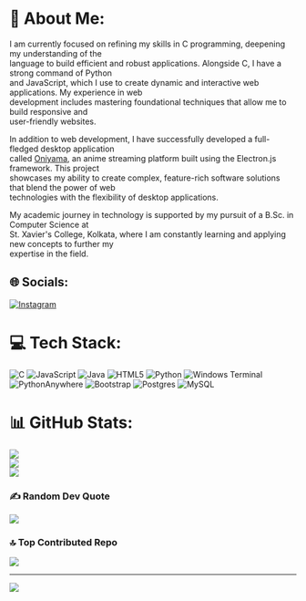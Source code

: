 # 💫 About Me:
I am currently focused on refining my skills in C programming, deepening my understanding of the<br>language to build efficient and robust applications. Alongside C, I have a strong command of Python<br>and JavaScript, which I use to create dynamic and interactive web applications. My experience in web<br>development includes mastering foundational techniques that allow me to build responsive and<br>user-friendly websites.

In addition to web development, I have successfully developed a full-fledged desktop application<br>called [Oniyama](https://shuvadip-ghosh.github.io/Oniyama/), an anime streaming platform built using the Electron.js framework. This project<br>showcases my ability to create complex, feature-rich software solutions that blend the power of web<br>technologies with the flexibility of desktop applications.

My academic journey in technology is supported by my pursuit of a B.Sc. in Computer Science at <br>St. Xavier's College, Kolkata, where I am constantly learning and applying new concepts to further my<br> expertise in the field.

## 🌐 Socials:
[![Instagram](https://img.shields.io/badge/Instagram-%23E4405F.svg?logo=Instagram&logoColor=white)](https://instagram.com/shuvgaveup) 

# 💻 Tech Stack:
![C](https://img.shields.io/badge/c-%2300599C.svg?style=for-the-badge&logo=c&logoColor=white) ![JavaScript](https://img.shields.io/badge/javascript-%23323330.svg?style=for-the-badge&logo=javascript&logoColor=%23F7DF1E) ![Java](https://img.shields.io/badge/java-%23ED8B00.svg?style=for-the-badge&logo=openjdk&logoColor=white) ![HTML5](https://img.shields.io/badge/html5-%23E34F26.svg?style=for-the-badge&logo=html5&logoColor=white) ![Python](https://img.shields.io/badge/python-3670A0?style=for-the-badge&logo=python&logoColor=ffdd54) ![Windows Terminal](https://img.shields.io/badge/Windows%20Terminal-%234D4D4D.svg?style=for-the-badge&logo=windows-terminal&logoColor=white) ![PythonAnywhere](https://img.shields.io/badge/pythonanywhere-%232F9FD7.svg?style=for-the-badge&logo=pythonanywhere&logoColor=151515) ![Bootstrap](https://img.shields.io/badge/bootstrap-%238511FA.svg?style=for-the-badge&logo=bootstrap&logoColor=white) ![Postgres](https://img.shields.io/badge/postgres-%23316192.svg?style=for-the-badge&logo=postgresql&logoColor=white) ![MySQL](https://img.shields.io/badge/mysql-4479A1.svg?style=for-the-badge&logo=mysql&logoColor=white)
# 📊 GitHub Stats:
![](https://github-readme-stats.vercel.app/api?username=Shuvadip-Ghosh&theme=dark&hide_border=false&include_all_commits=true&count_private=true)<br/>
![](https://github-readme-streak-stats.herokuapp.com/?user=Shuvadip-Ghosh&theme=dark&hide_border=false)<br/>
![](https://github-readme-stats.vercel.app/api/top-langs/?username=Shuvadip-Ghosh&theme=dark&hide_border=false&include_all_commits=true&count_private=true&layout=compact)

### ✍️ Random Dev Quote
![](https://quotes-github-readme.vercel.app/api?type=horizontal&theme=radical)

### 🔝 Top Contributed Repo
![](https://github-contributor-stats.vercel.app/api?username=Shuvadip-Ghosh&limit=5&theme=dark&combine_all_yearly_contributions=true)

---
[![](https://visitcount.itsvg.in/api?id=Shuvadip-Ghosh&icon=0&color=0)](https://visitcount.itsvg.in)

<!-- Proudly created with GPRM ( https://gprm.itsvg.in ) -->
